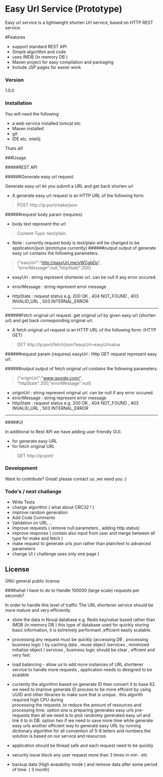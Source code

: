 # Easy Url Service (Prototype)

Easy url service is a lightweight shorten Url service, based on HTTP REST service.

#Features

  - support standard REST API
  - Simple algorithm and code 
  - uses IMDB (In memory DB )
  - Maven project for easy compilation and packaging
  - Include JSP pages for easier work


### Version
1.0.0


### Installation

You will need the following 

* a web service installed tomcat etc.
* Maven installed
* git
* IDE etc. intellij 

Thats all!



###Usage

#####REST API 

######Generate easy url request.

  Generate easy url let you submit a URL and get back shorten url 
  * A generate easy url request is an HTTP URL of the following form: 
 > POST   http://ip:port/make/json 
  
######request body param  (requires)    
* body text represent the url 
> Content-Type: text/plain.

* Note : currently request body is text/plain will be changed to be application/json (prototype currently)
######output
  output of generate easy url contains the following parameters.

> {"easyUrl":"http://easyUrl.me/yWCgbDo",
> "errorMessage":null,"httpState":200}


 * easyUrl : string represent shortener url. can be null if any error occured.
 * errorMessage :  string represent error message 
 * httpState :  request status e.g. 200 OK , 404 NOT_FOUND , 403 INVALID_URL , 503 INTERNAL_ERROR


   _____________
   
######Fetch original url request.
get original url by given easy url (shorten url) and get back corresponding original url.

* A fetch original url request is an HTTP URL of the following form: (HTTP GET) 
> GET http://ip:port/fetch/json?easyUrl=easyUrlvalue 

######request param (requires) 
easyUrl : Http GET request represent easy url.

######output
  output of fetch original url contains the following parameters.

> {"originUrl":"www.google.com/",
> "httpState":200,"errorMessage":null}


 * originUrl : string represent original url. can be null if any error occured.
 * errorMessage :  string represent error message 
 * httpState :  request status e.g. 200 OK , 404 NOT_FOUND , 403 INVALID_URL , 503 INTERNAL_ERROR

--------

#####UI 

In additional to Rest API we have adding user friendly GUI.
 * for generate easy URL 
 * for fetch original URL 

> GET http://ip:port/ 




### Development

Want to contribute? Great!
please contact us ,we need you :) 


### Todo's / next challange 

 - Write Tests
 - change algorithm ( what about CRC32 ! )
 - improve random generation
 - Add Code Comments
 - Validation on URL ...
 - improve requests ( remove null parameters , adding http status)
 - improve response ( contain also input from user and merge between all type  for make and fetch )
 - make request to generate urls json rather than plain/text to advanced parameters 
 - change UI ( challenge uses only one page ) 

License
----

GNU general public license


####what I have to do to Handle 100000  (large scale)  requests per seconds?

In order to handle this level of traffic The URL shortener service should be more mature and very efficiently. 

* store the data in Nosql database e.g. Redis key/value based rather than IMDB (in memory DB ) 
  this type of database used for quickly storing basic information, it is extremely performant ,efficient  easily scalable.

* processing any request must be quickly (accessing DB , processing business logic ) by caching data , reuse object /services , minimized initialize object / services , business logic should be clear , effcient and very fast.

* load balancing - allow us to add more instances of URL shortener service to handle more requests , application needs to designed to be scalable 

* currently the algorithm based on generate ID then convert it to base 62. we need to improve generate ID process to be more effcient by using UUID and other libraries to make sure that is unique . this algorith required high CPU during   
  processing the requests ,to reduce the amount of resources and processing time. option one is preparing generates easy urls pre-requests then all we need is to pick randomly  generated easy url and link it to in DB.
  option two if we need to save more time while generate easy urls another efficient way to generate easy URL by running    dictionary algorithm for all convention of 5-8 letters and numbers.the solution is based on our service and resources 

* application should be thread safe and each request need to be quickly 

* security issue block any user request more than 3 times in min . etc

* backup data (High avaiability mode ) and remove data after some period of time. ( 3 month)
